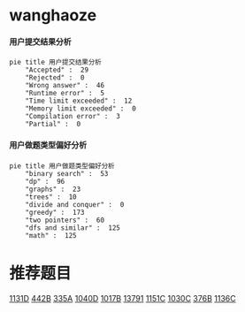 # wanghaoze

<!-- tabs:start -->



#### **用户提交结果分析**

```mermaid
pie title 用户提交结果分析
    "Accepted" :  29
    "Rejected" :  0
    "Wrong answer" :  46
    "Runtime error" :  5
    "Time limit exceeded" :  12
    "Memory limit exceeded" :  0
    "Compilation error" :  3
    "Partial" :  0
```

#### **用户做题类型偏好分析**

```mermaid
pie title 用户做题类型偏好分析
    "binary search" :  53
    "dp" :  96
    "graphs" :  23
    "trees" :  10
    "divide and conquer" :  0
    "greedy" :  173
    "two pointers" :  60
    "dfs and similar" :  125
    "math" :  125
```



<!-- tabs:end -->
# 推荐题目
[1131D](https://codeforces.com/contest/1131/problem/D)
[442B](https://codeforces.com/contest/442/problem/B)
[335A](https://codeforces.com/contest/335/problem/A)
[1040D](https://codeforces.com/contest/1040/problem/D)
[1017B](https://codeforces.com/contest/1017/problem/B)
[13791](https://codeforces.com/contest/1379/problem/1)
[1151C](https://codeforces.com/contest/1151/problem/C)
[1030C](https://codeforces.com/contest/1030/problem/C)
[376B](https://codeforces.com/contest/376/problem/B)
[1136C](https://codeforces.com/contest/1136/problem/C)
